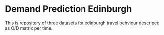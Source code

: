 # Demand Prediction Edinburgh

This is repository of three datasets for edinburgh travel behviour descriped as O/D matrix per time. 
